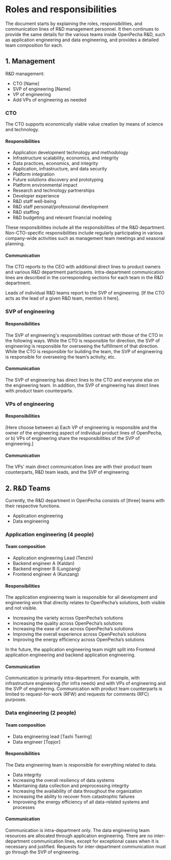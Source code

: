 
# Roles and responsibilities

The document starts by explaining the roles, responsibilities, and communication lines of R&D management personnel. It then continues to provide the same details for the various teams inside OpenPecha R&D, such as application engineering and data engineering, and provides a detailed team composition for each. 

## 1. Management

R&D management: 

* CTO [Name]
* SVP of engineering [Name]
* VP of engineering 
* Add VPs of engineering as needed

### CTO

The CTO supports economically viable value creation by means of science and technology.
#### Responsibilities

* Application development technology and methodology
* Infrastructure scalability, economics, and integrity
* Data practices, economics, and integrity
* Application, infrastructure, and data security
* Platform integration
* Future solutions discovery and prototyping
* Platform environmental impact
* Research and technology partnerships
* Developer experience
* R&D staff well-being
* R&D staff personal/professional development
* R&D staffing
* R&D budgeting and relevant financial modeling

These responsibilities include all the responsibilities of the R&D department. Non-CTO-specific responsibilities include regularly participating in various company-wide activities such as management team meetings and seasonal planning.

#### Communication

The CTO reports to the CEO with additional direct lines to product owners and various R&D department participants. Intra-department communication lines are described in the corresponding sections for each team in the R&D department.

Leads of individual R&D teams report to the SVP of engineering. [If the CTO acts as the lead of a given R&D team, mention it here]. 

### SVP of engineering

#### Responsibilities

The SVP of engineering's responsibilities contrast with those of the CTO in the following ways. While the CTO is responsible for direction, the SVP of engineering is responsible for overseeing the fulfillment of that direction. While the CTO is responsible for building the team, the SVP of engineering is responsible for overseeing the team’s activity, etc.

#### Communication

The SVP of engineering has direct lines to the CTO and everyone else on the engineering team. In addition, the SVP of engineering has direct lines with product team counterparts.

### VPs of engineering

#### Responsibilities

[Here choose between a) Each VP of engineering is responsible and the owner of the engineering aspect of individual product lines of OpenPecha, or b) VPs of engineering share the responsibilities of the SVP of engineering.]

#### Communication

The VPs' main direct communication lines are with their product team counterparts, R&D team leads, and the SVP of engineering.

## 2. R&D Teams

Currently, the R&D department in OpenPecha consists of [three] teams with their respective functions.

* Application engineering
* Data engineering

### Application engineering (4 people)

#### Team composition

* Application engineering Lead (Tenzin)
* Backend engineer A (Kaldan)
* Backend engineer B (Lungzang)
* Frontend engineer A (Kunzang)

#### Responsibilities

The application engineering team is responsible for all development and engineering work that directly relates to OpenPecha’s solutions, both visible and not visible. 

* Increasing the variety across OpenPecha’s solutions 
* Increasing the quality across OpenPecha’s solutions 
* Increasing the ease of use across OpenPecha’s solutions 
* Improving the overall experience across OpenPecha’s solutions 
* Improving the energy efficiency across OpenPecha’s solutions 

In the future, the application engineering team might split into Frontend application engineering and backend application engineering.

#### Communication

Communication is primarily intra-department. For example, with infrastructure engineering (for infra needs) and with VPs of engineering and the SVP of engineering. Communication with product team counterparts is limited to request-for-work (RFW) and requests for comments (RFC) purposes.

### Data engineering (2 people)

#### Team composition

* Data engineering lead [Tashi Tsering]
* Data engineer [Topjor]

#### Responsibilities

The Data engineering team is responsible for everything related to data.

* Data integrity
* Increasing the overall resiliency of data systems
* Maintaining data collection and preprocessing integrity
* Increasing the availability of data throughout the organization
* Increasing the ability to recover from catastrophic failures
* Improveing the energy efficiency of all data-related systems and processes

#### Communication

Communication is intra-department only. The data engineering team resources are allocated through application engineering. There are no inter-department communication lines, except for exceptional cases when it is necessary and justified. Requests for inter-department communication must go through the SVP of engineering.
